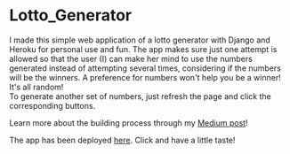 # Lotto_Generator

I made this simple web application of a lotto generator with Django and Heroku for personal use and fun. The app makes sure just one attempt is allowed so that the user (I) can make her mind to use the numbers generated instead of attempting several times, considering if the numbers will be the winners. A preference for numbers won't help you be a winner! It's all random!  
To generate another set of numbers, just refresh the page and click the corresponding buttons. 

Learn more about the building process through my [Medium post](https://towardsdatascience.com/how-to-build-a-lotto-generator-web-application-using-django-and-visual-studio-code-on-macos-91307d48165c?sk=b1761c4ea2f1157d0eb8106c0ede1839)!

The app has been deployed [here](https://luckylottonumbers.herokuapp.com/). Click and have a little taste!
